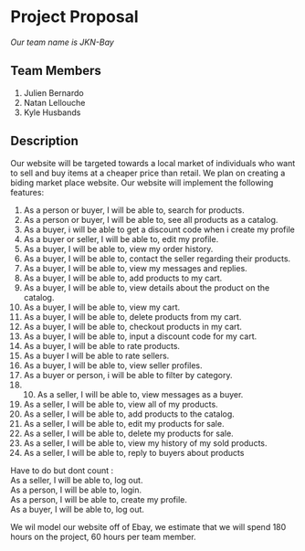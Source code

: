 # **Project Proposal**
  *Our team name is JKN-Bay*
## Team Members
  1. Julien Bernardo
  2. Natan Lellouche
  3. Kyle Husbands
  
  
## Description
  Our website will be targeted towards a local market of individuals who want to sell and buy items at a cheaper price than retail.
  We plan on creating a biding market place website.
  Our website will implement the following features:
  
1. As a person or buyer, I will be able to, search for products.
2. As a person or buyer, I will be able to, see all products as a catalog.
3. As a buyer, i will be able to get a discount code when i create my profile
4. As a buyer or seller, I will be able to, edit my profile.
5. As a buyer, I will be able to, view my order history.
8. As a buyer, I will be able to, contact the seller regarding their products.
9. As a buyer, I will be able to, view my messages and replies.
11. As a buyer, I will be able to, add products to my cart.
12. As a buyer, I will be able to, view details about the product on the catalog.
13. As a buyer, I will be able to, view my cart.
15. As a buyer, I will be able to, delete products from my cart.
16. As a buyer, I will be able to, checkout products in my cart. 
17. As a buyer, I will be able to, input a discount code for my cart.
18. As a buyer, I will be able to rate products.
19. As a buyer I will be able to rate sellers.
20. As a buyer, I will be able to, view seller profiles.
21. As a buyer or person, i will be able to filter by category.
22. 10. As a seller, I will be able to, view messages as a buyer.
23. As a seller, I will be able to, view all of my products.
24. As a seller, I will be able to, add products to the catalog.
25. As a seller, I will be able to, edit my products for sale.
26. As a seller, I will be able to, delete my products for sale.
27. As a seller, I will be able to, view my history of my sold products.
28. As a seller, I will be able to, reply to buyers about products

Have to do but dont count : 
<br/>As a seller, I will be able to, log out.
<br/>As a person, I will be able to, login.
<br/>As a person, I will be able to, create my profile.
<br/>As a buyer, I will be able to, log out.

We wil model our website off of Ebay, we estimate that we will spend 180 hours on the project, 60 hours per team member.
      
